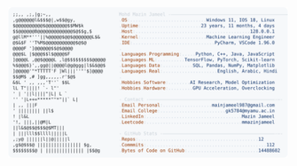 <picture>
  <source srcset="https://raw.githubusercontent.com/mmazinjameel/mmazinjameel/main/dark_mode.svg?v=1759978467" media="(prefers-color-scheme: dark)">
  <img src="https://raw.githubusercontent.com/mmazinjameel/mmazinjameel/main/light_mode.svg?v=1759978467">
</picture>
